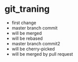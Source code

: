 # git_traning

* first change
* master branch commit
* will be merged
* will be rebased
* master branch commit2
* will be cherry-picked
* will be merged by pull request
